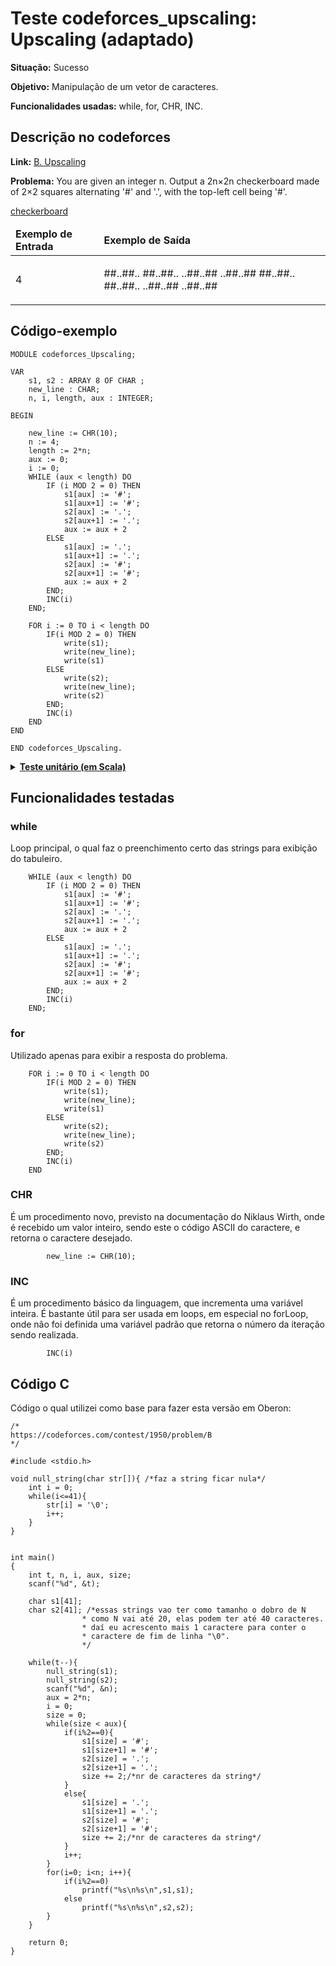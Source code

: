 # Teste codeforces_upscaling: Upscaling (adaptado)
<b>Situação:</b> Sucesso

<b>Objetivo:</b> Manipulação de um vetor de caracteres.

<b>Funcionalidades usadas:</b> while, for, CHR, INC.

## Descrição no codeforces

<b>Link:</b> [B. Upscaling](https://codeforces.com/contest/1950/problem/B)

<b>Problema:</b> You are given an integer n. Output a 2n×2n checkerboard made of 2×2 squares alternating '#' and '.', with the top-left cell being '#'.

[checkerboard](https://espresso.codeforces.com/51f8f6d3cb1f2f2902c6a38cfb4b9719aa0d5eca.png)

<table>
<thead>
<tr>
  <td><b>Exemplo de Entrada</b></td>
  <td><b>Exemplo de Saída</b></td>
</tr>
</thead>
<tbody>
<tr>
<td class="division">
<p>
4</p>
</td>
<td>
<p>
##..##..
##..##..
..##..##
..##..##
##..##..
##..##..
..##..##
..##..##
</p>
</td>
</tr>
</tbody>
</table>

## Código-exemplo

```
MODULE codeforces_Upscaling;

VAR
    s1, s2 : ARRAY 8 OF CHAR ;
    new_line : CHAR;
    n, i, length, aux : INTEGER;

BEGIN
    
    new_line := CHR(10);
    n := 4;
    length := 2*n;
    aux := 0;
    i := 0;
    WHILE (aux < length) DO
        IF (i MOD 2 = 0) THEN
            s1[aux] := '#';
            s1[aux+1] := '#';
            s2[aux] := '.';
            s2[aux+1] := '.';
            aux := aux + 2
        ELSE
            s1[aux] := '.';
            s1[aux+1] := '.';
            s2[aux] := '#';
            s2[aux+1] := '#';
            aux := aux + 2
        END;
        INC(i)
    END;

    FOR i := 0 TO i < length DO
        IF(i MOD 2 = 0) THEN
            write(s1);
            write(new_line);
            write(s1)
        ELSE
            write(s2);
            write(new_line);
            write(s2)
        END;
        INC(i)
    END
END

END codeforces_Upscaling.
```

<details>
<p>
<summary><b><u>Teste unitário (em Scala)</u></b></summary>
<pre>
<code>
  test("Testing interpreter on codeforces_Upscaling program") {
    val module = parseResource("challenges/codeforces_Upscaling.oberon")

    
    val coreModule = CoreTransformer.reduceOberonModule(module)

    assert(coreModule.name == "codeforces_Upscaling")

    val result = interpreter.run(coreModule)

    
    assert(result.lookup("length") == Some(IntValue(8)))
    assert(result.lookup("aux") == Some(IntValue(8)))
    assert(result.lookup("new_line") == Some(CharValue('\n')))
    assert(evalArraySubscript(result, "s1", 0) == CharValue('#'))
    assert(evalArraySubscript(result, "s1", 1) == CharValue('#'))
    assert(evalArraySubscript(result, "s1", 2) == CharValue('.'))
    assert(evalArraySubscript(result, "s1", 3) == CharValue('.'))
    assert(evalArraySubscript(result, "s1", 4) == CharValue('#'))
    assert(evalArraySubscript(result, "s1", 5) == CharValue('#'))
    assert(evalArraySubscript(result, "s1", 6) == CharValue('.'))
    assert(evalArraySubscript(result, "s1", 7) == CharValue('.'))
    //s1 é a string ##..##..
    assert(evalArraySubscript(result, "s2", 0) == CharValue('.'))
    assert(evalArraySubscript(result, "s2", 1) == CharValue('.'))
    assert(evalArraySubscript(result, "s2", 2) == CharValue('#'))
    assert(evalArraySubscript(result, "s2", 3) == CharValue('#'))
    assert(evalArraySubscript(result, "s2", 4) == CharValue('.'))
    assert(evalArraySubscript(result, "s2", 5) == CharValue('.'))
    assert(evalArraySubscript(result, "s2", 6) == CharValue('#'))
    assert(evalArraySubscript(result, "s2", 7) == CharValue('#'))
    //s2 é a string ..##..##
  }
</code>
</pre>
</details>

## Funcionalidades testadas
<a name="while"></a>
### while

Loop principal, o qual faz o preenchimento certo das strings para exibição do tabuleiro.

```
    WHILE (aux < length) DO
        IF (i MOD 2 = 0) THEN
            s1[aux] := '#';
            s1[aux+1] := '#';
            s2[aux] := '.';
            s2[aux+1] := '.';
            aux := aux + 2
        ELSE
            s1[aux] := '.';
            s1[aux+1] := '.';
            s2[aux] := '#';
            s2[aux+1] := '#';
            aux := aux + 2
        END;
        INC(i)
    END;
```


<a name="for"></a>
### for

Utilizado apenas para exibir a resposta do problema.

```
	FOR i := 0 TO i < length DO
        IF(i MOD 2 = 0) THEN
            write(s1);
            write(new_line);
            write(s1)
        ELSE
            write(s2);
            write(new_line);
            write(s2)
        END;
        INC(i)
    END
```


<a name="chr"></a>
### CHR

É um procedimento novo, previsto na documentação do Niklaus Wirth, onde é recebido um valor inteiro, sendo este o código ASCII do caractere,
e retorna o caractere desejado.

```
		new_line := CHR(10);
```


<a name="inc"></a>
### INC

É um procedimento básico da linguagem, que incrementa uma variável inteira. É bastante útil para ser usada em loops, em especial no forLoop, onde não foi definida uma variável padrão que retorna o número da iteração sendo realizada.

```
		INC(i)
```

## Código C

Código o qual utilizei como base para fazer esta versão em Oberon:

```
/*
https://codeforces.com/contest/1950/problem/B
*/

#include <stdio.h>

void null_string(char str[]){ /*faz a string ficar nula*/
    int i = 0;
    while(i<=41){
        str[i] = '\0';
        i++;
    }
}


int main()
{
    int t, n, i, aux, size;
    scanf("%d", &t);
    
    char s1[41];
    char s2[41]; /*essas strings vao ter como tamanho o dobro de N
                * como N vai até 20, elas podem ter até 40 caracteres.
                * daí eu acrescento mais 1 caractere para conter o
                * caractere de fim de linha "\0".
                */
    
    while(t--){
        null_string(s1);
        null_string(s2);
        scanf("%d", &n);
        aux = 2*n;
        i = 0;
        size = 0;
        while(size < aux){
            if(i%2==0){
                s1[size] = '#';
                s1[size+1] = '#';
                s2[size] = '.';
                s2[size+1] = '.';
                size += 2;/*nr de caracteres da string*/
            }
            else{
                s1[size] = '.';
                s1[size+1] = '.';
                s2[size] = '#';
                s2[size+1] = '#';
                size += 2;/*nr de caracteres da string*/
            }
            i++;
        }
        for(i=0; i<n; i++){
            if(i%2==0)
                printf("%s\n%s\n",s1,s1);
            else
                printf("%s\n%s\n",s2,s2);
        }
    }

    return 0;
}
```

